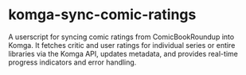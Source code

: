 # komga-sync-comic-ratings
A userscript for syncing comic ratings from ComicBookRoundup into Komga. It fetches critic and user ratings for individual series or entire libraries via the Komga API, updates metadata, and provides real-time progress indicators and error handling.
